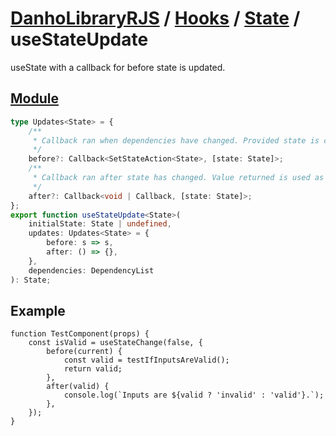 # [DanhoLibraryRJS](../../index.md) / [Hooks](../index.md) / [State](index.md) / useStateUpdate

useState with a callback for before state is updated.

## [Module](../../../src/hooks/state/useStateUpdate.ts)

```ts
type Updates<State> = {
	/**
	 * Callback ran when dependencies have changed. Provided state is current state. Expects SetStateAction, aka State | (state) => State returned.
	 */
	before?: Callback<SetStateAction<State>, [state: State]>;
	/**
	 * Callback ran after state has changed. Value returned is used as clean-up for internal useEffect
	 */
	after?: Callback<void | Callback, [state: State]>;
};
export function useStateUpdate<State>(
	initialState: State | undefined,
	updates: Updates<State> = {
		before: s => s,
		after: () => {},
	},
	dependencies: DependencyList
): State;
```

## Example

```tsx
function TestComponent(props) {
	const isValid = useStateChange(false, {
		before(current) {
			const valid = testIfInputsAreValid();
			return valid;
		},
		after(valid) {
			console.log(`Inputs are ${valid ? 'invalid' : 'valid'}.`);
		},
	});
}
```
